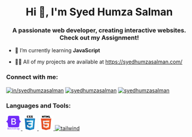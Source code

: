 <h1 align="center">Hi 👋, I'm Syed Humza Salman</h1>
<h3 align="center">A passionate web developer, creating interactive websites. Check out my Assignment!</h3>

- 🌱 I’m currently learning **JavaScript**

- 👨‍💻 All of my projects are available at https://syedhumzasalman.com/

<h3 align="left">Connect with me:</h3>
<p align="left">
<a href="https://www.linkedin.com/in/syed-humza-salman-9275761b4/" target="blank"><img align="center" src="https://raw.githubusercontent.com/rahuldkjain/github-profile-readme-generator/master/src/images/icons/Social/linked-in-alt.svg" alt="in/syedhumzasalman" height="30" width="40" /></a>
<a href="https://fb.com/syedhumzasalman" target="blank"><img align="center" src="https://raw.githubusercontent.com/rahuldkjain/github-profile-readme-generator/master/src/images/icons/Social/facebook.svg" alt="syedhumzasalman" height="30" width="40" /></a>
<a href="https://instagram.com/syedhumzasalman" target="blank"><img align="center" src="https://raw.githubusercontent.com/rahuldkjain/github-profile-readme-generator/master/src/images/icons/Social/instagram.svg" alt="syedhumzasalman" height="30" width="40" /></a>
</p>

<h3 align="left">Languages and Tools:</h3>
<p align="left"> <a href="https://getbootstrap.com" target="_blank" rel="noreferrer"> <img src="https://raw.githubusercontent.com/devicons/devicon/master/icons/bootstrap/bootstrap-plain-wordmark.svg" alt="bootstrap" width="40" height="40"/> </a> <a href="https://www.w3schools.com/css/" target="_blank" rel="noreferrer"> <img src="https://raw.githubusercontent.com/devicons/devicon/master/icons/css3/css3-original-wordmark.svg" alt="css3" width="40" height="40"/> </a> <a href="https://www.w3.org/html/" target="_blank" rel="noreferrer"> <img src="https://raw.githubusercontent.com/devicons/devicon/master/icons/html5/html5-original-wordmark.svg" alt="html5" width="40" height="40"/> </a> <a href="https://tailwindcss.com/" target="_blank" rel="noreferrer"> <img src="https://www.vectorlogo.zone/logos/tailwindcss/tailwindcss-icon.svg" alt="tailwind" width="40" height="40"/> </a> </p>

